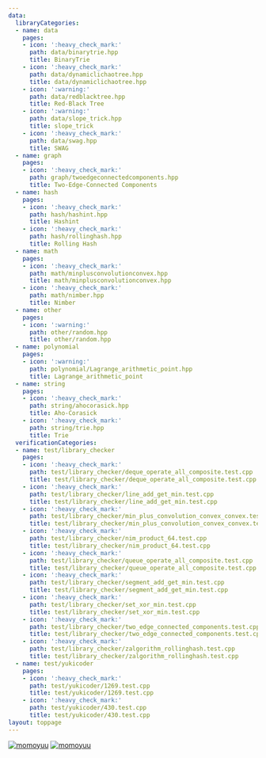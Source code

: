 ```yaml
---
data:
  libraryCategories:
  - name: data
    pages:
    - icon: ':heavy_check_mark:'
      path: data/binarytrie.hpp
      title: BinaryTrie
    - icon: ':heavy_check_mark:'
      path: data/dynamiclichaotree.hpp
      title: data/dynamiclichaotree.hpp
    - icon: ':warning:'
      path: data/redblacktree.hpp
      title: Red-Black Tree
    - icon: ':warning:'
      path: data/slope_trick.hpp
      title: slope_trick
    - icon: ':heavy_check_mark:'
      path: data/swag.hpp
      title: SWAG
  - name: graph
    pages:
    - icon: ':heavy_check_mark:'
      path: graph/twoedgeconnectedcomponents.hpp
      title: Two-Edge-Connected Components
  - name: hash
    pages:
    - icon: ':heavy_check_mark:'
      path: hash/hashint.hpp
      title: Hashint
    - icon: ':heavy_check_mark:'
      path: hash/rollinghash.hpp
      title: Rolling Hash
  - name: math
    pages:
    - icon: ':heavy_check_mark:'
      path: math/minplusconvolutionconvex.hpp
      title: math/minplusconvolutionconvex.hpp
    - icon: ':heavy_check_mark:'
      path: math/nimber.hpp
      title: Nimber
  - name: other
    pages:
    - icon: ':warning:'
      path: other/random.hpp
      title: other/random.hpp
  - name: polynomial
    pages:
    - icon: ':warning:'
      path: polynomial/Lagrange_arithmetic_point.hpp
      title: Lagrange_arithmetic_point
  - name: string
    pages:
    - icon: ':heavy_check_mark:'
      path: string/ahocorasick.hpp
      title: Aho-Corasick
    - icon: ':heavy_check_mark:'
      path: string/trie.hpp
      title: Trie
  verificationCategories:
  - name: test/library_checker
    pages:
    - icon: ':heavy_check_mark:'
      path: test/library_checker/deque_operate_all_composite.test.cpp
      title: test/library_checker/deque_operate_all_composite.test.cpp
    - icon: ':heavy_check_mark:'
      path: test/library_checker/line_add_get_min.test.cpp
      title: test/library_checker/line_add_get_min.test.cpp
    - icon: ':heavy_check_mark:'
      path: test/library_checker/min_plus_convolution_convex_convex.test.cpp
      title: test/library_checker/min_plus_convolution_convex_convex.test.cpp
    - icon: ':heavy_check_mark:'
      path: test/library_checker/nim_product_64.test.cpp
      title: test/library_checker/nim_product_64.test.cpp
    - icon: ':heavy_check_mark:'
      path: test/library_checker/queue_operate_all_composite.test.cpp
      title: test/library_checker/queue_operate_all_composite.test.cpp
    - icon: ':heavy_check_mark:'
      path: test/library_checker/segment_add_get_min.test.cpp
      title: test/library_checker/segment_add_get_min.test.cpp
    - icon: ':heavy_check_mark:'
      path: test/library_checker/set_xor_min.test.cpp
      title: test/library_checker/set_xor_min.test.cpp
    - icon: ':heavy_check_mark:'
      path: test/library_checker/two_edge_connected_components.test.cpp
      title: test/library_checker/two_edge_connected_components.test.cpp
    - icon: ':heavy_check_mark:'
      path: test/library_checker/zalgorithm_rollinghash.test.cpp
      title: test/library_checker/zalgorithm_rollinghash.test.cpp
  - name: test/yukicoder
    pages:
    - icon: ':heavy_check_mark:'
      path: test/yukicoder/1269.test.cpp
      title: test/yukicoder/1269.test.cpp
    - icon: ':heavy_check_mark:'
      path: test/yukicoder/430.test.cpp
      title: test/yukicoder/430.test.cpp
layout: toppage
---
```

[![momoyuu](https://img.shields.io/endpoint?url=https%3A%2F%2Fatcoder-badges.now.sh%2Fapi%2Fatcoder%2Fjson%2Fmomoyuu)](https://atcoder.jp/users/momoyuu)  [![momoyuu](https://img.shields.io/endpoint?url=https%3A%2F%2Fatcoder-badges.now.sh%2Fapi%2Fcodeforces%2Fjson%2Fmomoyuu)](https://codeforces.com/profile/momoyuu)

